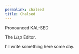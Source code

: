 ```yaml
---
permalink: chalsed
title: Chalsed
---
```

Pronounced KAL-SED

The _Lisp_ Editor.

I'll write something here some day.
